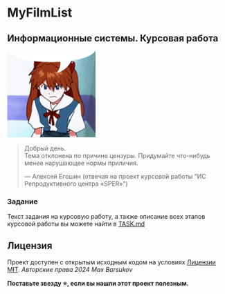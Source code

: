 # MyFilmList

## Информационные системы. Курсовая работа
 
<img alt="anime" src="./.resources/asuka-evangelion.gif" height="200">

> Добрый день. \
> Тема отклонена по причине цензуры. Придумайте что-нибудь менее нарушающее нормы приличия.
> 
> —  Алексей Егошин (отвечая на проект курсовой работы "ИС Репродуктивного центра «SPER»")


### Задание 

Текст задания на курсовую работу, а также описание всех этапов курсовой работы вы можете найти в [TASK.md](./TASK.md)


## Лицензия <a name="license"></a>

Проект доступен с открытым исходным кодом на условиях [Лицензии MIT](https://opensource.org/licenses/MIT).
*Авторские права 2024 Max Barsukov*

**Поставьте звезду :star:, если вы нашли этот проект полезным.**

